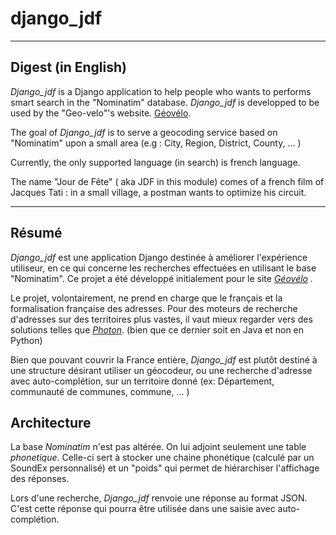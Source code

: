 django_jdf
==========

---

## Digest (in English)

*Django_jdf* is a Django application to help people who wants to performs smart search in the "Nominatim" database. *Django_jdf* is developped to be used by the "Geo-velo"'s website. [Géovélo](http://www.geovelo.fr/).

The goal of *Django_jdf* is to serve a geocoding service based on "Nominatim" upon a small area (e.g : City, Region, District, County, ... )

Currently, the only supported language (in search) is french language.

The name "Jour de Fête" ( aka JDF in this module) comes of a french film of Jacques Tati : in a small village, a postman wants to optimize his circuit.

---

## Résumé

*Django_jdf* est une application Django destinée à améliorer l'expérience utiliseur, en ce qui concerne les recherches effectuées en utilisant le base "Nominatim". Ce projet a été développé initialement pour le site *[Géovélo](http://www.geovelo.fr/) .*

Le projet, volontairement, ne prend en charge que le français et la formalisation française des adresses. Pour des moteurs de recherche d'adresses sur des territoires plus vastes, il vaut mieux regarder vers des solutions telles que *[Photon](https://github.com/komoot/photon/)*. (bien que ce dernier soit en Java et non en Python)

Bien que pouvant couvrir la France entière, *Django_jdf* est plutôt destiné à une structure désirant utiliser un géocodeur, ou une recherche d'adresse avec auto-complétion, sur un territoire donné (ex: Département, communauté de communes, commune, ... )

## Architecture

La base *Nominatim* n'est pas altérée. On lui adjoint seulement une table *phonetique*. Celle-ci sert à stocker une chaine phonétique (calculé par un SoundEx personnalisé) et un "poids" qui permet de hiérarchiser l'affichage des réponses.

Lors d'une recherche, *Django_jdf* renvoie une réponse au format JSON. C'est cette réponse qui pourra être utilisée dans une saisie avec auto-complétion.




